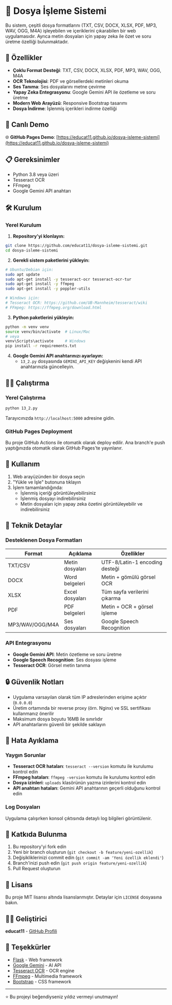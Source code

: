 # 📁 Dosya İşleme Sistemi

Bu sistem, çeşitli dosya formatlarını (TXT, CSV, DOCX, XLSX, PDF, MP3, WAV, OGG, M4A) işleyebilen ve içeriklerini çıkarabilen bir web uygulamasıdır. Ayrıca metin dosyaları için yapay zeka ile özet ve soru üretme özelliği bulunmaktadır.

## 🌟 Özellikler

- **Çoklu Format Desteği**: TXT, CSV, DOCX, XLSX, PDF, MP3, WAV, OGG, M4A
- **OCR Teknolojisi**: PDF ve görsellerdeki metinleri okuma
- **Ses Tanıma**: Ses dosyalarını metne çevirme
- **Yapay Zeka Entegrasyonu**: Google Gemini API ile özetleme ve soru üretme
- **Modern Web Arayüzü**: Responsive Bootstrap tasarımı
- **Dosya İndirme**: İşlenmiş içerikleri indirme özelliği

## 🚀 Canlı Demo

🌐 **GitHub Pages Demo**: [https://educat11.github.io/dosya-isleme-sistemi](https://educat11.github.io/dosya-isleme-sistemi)

## 📋 Gereksinimler

- Python 3.8 veya üzeri
- Tesseract OCR
- FFmpeg
- Google Gemini API anahtarı

## 🛠️ Kurulum

### Yerel Kurulum

1. **Repository'yi klonlayın:**
```bash
git clone https://github.com/educat11/dosya-isleme-sistemi.git
cd dosya-isleme-sistemi
```

2. **Gerekli sistem paketlerini yükleyin:**

```bash
# Ubuntu/Debian için:
sudo apt update
sudo apt-get install -y tesseract-ocr tesseract-ocr-tur
sudo apt-get install -y ffmpeg
sudo apt-get install -y poppler-utils

# Windows için:
# Tesseract OCR: https://github.com/UB-Mannheim/tesseract/wiki
# FFmpeg: https://ffmpeg.org/download.html
```

3. **Python paketlerini yükleyin:**

```bash
python -m venv venv
source venv/bin/activate  # Linux/Mac
# veya
venv\Scripts\activate     # Windows
pip install -r requirements.txt
```

4. **Google Gemini API anahtarınızı ayarlayın:**
   - `13_2.py` dosyasında `GEMINI_API_KEY` değişkenini kendi API anahtarınızla güncelleyin.

## 🏃‍♂️ Çalıştırma

### Yerel Çalıştırma

```bash
python 13_2.py
```

Tarayıcınızda `http://localhost:5000` adresine gidin.

### GitHub Pages Deployment

Bu proje GitHub Actions ile otomatik olarak deploy edilir. Ana branch'e push yaptığınızda otomatik olarak GitHub Pages'te yayınlanır.

## 📖 Kullanım

1. Web arayüzünden bir dosya seçin
2. "Yükle ve İşle" butonuna tıklayın
3. İşlem tamamlandığında:
   - İşlenmiş içeriği görüntüleyebilirsiniz
   - İşlenmiş dosyayı indirebilirsiniz
   - Metin dosyaları için yapay zeka özetini görüntüleyebilir ve indirebilirsiniz

## 🔧 Teknik Detaylar

### Desteklenen Dosya Formatları

| Format | Açıklama | Özellikler |
|--------|----------|------------|
| TXT/CSV | Metin dosyaları | UTF-8/Latin-1 encoding desteği |
| DOCX | Word belgeleri | Metin + gömülü görsel OCR |
| XLSX | Excel dosyaları | Tüm sayfa verilerini çıkarma |
| PDF | PDF belgeleri | Metin + OCR + görsel işleme |
| MP3/WAV/OGG/M4A | Ses dosyaları | Google Speech Recognition |

### API Entegrasyonu

- **Google Gemini API**: Metin özetleme ve soru üretme
- **Google Speech Recognition**: Ses dosyası işleme
- **Tesseract OCR**: Görsel metin tanıma

## 🔒 Güvenlik Notları

- Uygulama varsayılan olarak tüm IP adreslerinden erişime açıktır (`0.0.0.0`)
- Üretim ortamında bir reverse proxy (örn. Nginx) ve SSL sertifikası kullanmanız önerilir
- Maksimum dosya boyutu 16MB ile sınırlıdır
- API anahtarlarını güvenli bir şekilde saklayın

## 🐛 Hata Ayıklama

### Yaygın Sorunlar

- **Tesseract OCR hataları**: `tesseract --version` komutu ile kurulumu kontrol edin
- **FFmpeg hataları**: `ffmpeg -version` komutu ile kurulumu kontrol edin
- **Dosya izinleri**: `uploads` klasörünün yazma izinlerini kontrol edin
- **API anahtarı hataları**: Gemini API anahtarının geçerli olduğunu kontrol edin

### Log Dosyaları

Uygulama çalışırken konsol çıktısında detaylı log bilgileri görüntülenir.

## 🤝 Katkıda Bulunma

1. Bu repository'yi fork edin
2. Yeni bir branch oluşturun (`git checkout -b feature/yeni-ozellik`)
3. Değişikliklerinizi commit edin (`git commit -am 'Yeni özellik eklendi'`)
4. Branch'inizi push edin (`git push origin feature/yeni-ozellik`)
5. Pull Request oluşturun

## 📄 Lisans

Bu proje MIT lisansı altında lisanslanmıştır. Detaylar için `LICENSE` dosyasına bakın.

## 👨‍💻 Geliştirici

**educat11** - [GitHub Profili](https://github.com/educat11)

## 🙏 Teşekkürler

- [Flask](https://flask.palletsprojects.com/) - Web framework
- [Google Gemini](https://ai.google.dev/) - AI API
- [Tesseract OCR](https://github.com/tesseract-ocr/tesseract) - OCR engine
- [FFmpeg](https://ffmpeg.org/) - Multimedia framework
- [Bootstrap](https://getbootstrap.com/) - CSS framework

---

⭐ Bu projeyi beğendiyseniz yıldız vermeyi unutmayın! 